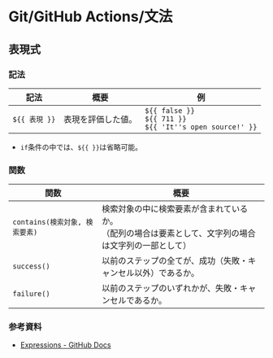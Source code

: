 # Git/GitHub Actions/文法

## 表現式

### 記法

| 記法          | 概要               | 例                                                           |
| ------------- | ------------------ | ------------------------------------------------------------ |
| `${{ 表現 }}` | 表現を評価した値。 | `${{ false }}`<br />`${{ 711 }}`<br />`${{ 'It''s open source!' }}` |

- `if`条件の中では、`${{ }}`は省略可能。

### 関数

| 関数                           | 概要                                                         |
| ------------------------------ | ------------------------------------------------------------ |
| `contains(検索対象, 検索要素)` | 検索対象の中に検索要素が含まれているか。<br />（配列の場合は要素として、文字列の場合は文字列の一部として） |
| `success()`                    | 以前のステップの全てが、成功（失敗・キャンセル以外）であるか。 |
| `failure()`                    | 以前のステップのいずれかが、失敗・キャンセルであるか。       |

### 参考資料

- [Expressions - GitHub Docs](https://docs.github.com/en/actions/learn-github-actions/expressions)
